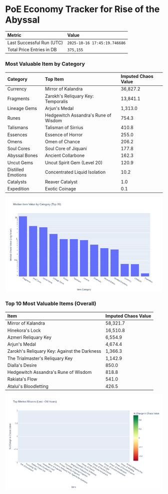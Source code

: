 # PoE Economy Tracker for Rise of the Abyssal

<!-- START_MAINTENANCE -->
| Metric | Value |
|:---|:---|
| Last Successful Run (UTC) | `2025-10-16 17:45:19.746686` |
| Total Price Entries in DB | `375,155` |

<!-- END_MAINTENANCE -->

<!-- START_DATAFRAME_DEBUG -->
<!-- END_DATAFRAME_DEBUG -->

<!-- START_CATEGORY_ANALYSIS -->
### Most Valuable Item by Category
| Category | Top Item | Imputed Chaos Value |
| :--- | :--- | :--- |
| Currency | Mirror of Kalandra | 36,827.2 |
| Fragments | Zarokh's Reliquary Key: Temporalis | 13,841.1 |
| Lineage Gems | Arjun's Medal | 1,313.0 |
| Runes | Hedgewitch Assandra's Rune of Wisdom | 754.3 |
| Talismans | Talisman of Sirrius | 410.8 |
| Essences | Essence of Horror | 255.0 |
| Omens | Omen of Chance | 206.2 |
| Soul Cores | Soul Core of Jiquani | 177.8 |
| Abyssal Bones | Ancient Collarbone | 162.3 |
| Uncut Gems | Uncut Spirit Gem (Level 20) | 120.9 |
| Distilled Emotions | Concentrated Liquid Isolation | 10.2 |
| Catalysts | Reaver Catalyst | 1.0 |
| Expedition | Exotic Coinage | 0.1 |


![Category Analysis Chart](charts/category_analysis.png)
<!-- END_ANALYSIS -->

<!-- START_ANALYSIS -->
### Top 10 Most Valuable Items (Overall)
| Item | Imputed Chaos Value |
| :--- | :--- |
| Mirror of Kalandra | 58,321.7 |
| Hinekora's Lock | 16,510.8 |
| Azmeri Reliquary Key | 6,554.9 |
| Arjun's Medal | 4,674.4 |
| Zarokh's Reliquary Key: Against the Darkness | 1,366.3 |
| The Trialmaster's Reliquary Key | 1,142.9 |
| Dialla's Desire | 850.0 |
| Hedgewitch Assandra's Rune of Wisdom | 818.8 |
| Rakiata's Flow | 541.0 |
| Atalui's Bloodletting | 426.5 |


![Market Movers Chart](charts/market_movers.png)
<!-- END_ANALYSIS -->

